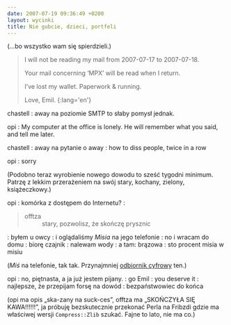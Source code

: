 ```yaml
---
date: 2007-07-19 09:36:49 +0200
layout: wycinki
title: Nie gubcie, dzieci, portfeli
---
```


(…bo wszystko wam się spierdzieli.)

> I will not be reading my mail from 2007-07-17 to 2007-07-18.
>
> Your mail concerning ‘MPX’ will be read when I return.
>
> I’ve lost my wallet. Paperwork & running.
>
> Love, Emil.
{:lang='en'}

chastell
: away na poziomie SMTP to słaby pomysł jednak.

opi
: My computer at the office is lonely. He will remember what you said, and tell me later.

chastell
: away na pytanie o away
: how to diss people, twice in a row

opi
: sorry

(Podobno teraz wyrobienie nowego dowodu to sześć tygodni minimum. Patrzę z lekkim przerażeniem na swój stary, kochany, zielony, książeczkowy.)

opi
: komórka z dostępem do Internetu?
: <blockquote><dl><dt>offtza</dt><dd>stary, pozwolisz, że skończę prysznic</dd></dl></blockquote>
: byłem u owcy
: i oglądaliśmy <cite>Misia</cite> na jego telefonie
: no i wracam do domu
: biorę czajnik
: nalewam wody
: a tam: brązowa
: sto procent misia w misiu

(<cite>Miś</cite> na telefonie, tak tak. Przynajmniej [odbiornik cyfrowy](http://ooops.pl/blog/?p=3101 'pan, pani, społeczeństwo (cyfrowe)') ten.)

opi
: no, piętnasta, a ja już jestem pijany.
: go Emil
: you deserve it
: najlepsze, że przepijam forsę na dowód
: bezpaństwowiec do końca

(opi ma opis „ska-zany na suck-ces”, offtza ma „SKOŃCZYŁA SIĘ KAWA!!!!!!”, ja próbuję bezskutecznie przekonać Perla na Fribzdi gdzie ma właściwej wersji `Compress::Zlib` szukać. Fajne to lato, nie ma co.)
